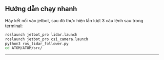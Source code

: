 ## Hướng dẫn chạy nhanh

Hãy kết nối vào jetbot, sau đó thực hiện lần lượt 3 câu lệnh sau trong terminal:

```sh
roslaunch jetbot_pro lidar.launch
roslaunch jetbot_pro csi_camera.launch
python3 ros_lidar_follower.py
cd ATOM/ATOM/src/
```
---

